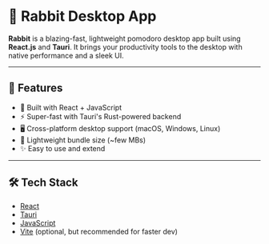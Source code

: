 # 🐇 Rabbit Desktop App

**Rabbit** is a blazing-fast, lightweight pomodoro desktop app built using **React.js** and **Tauri**. It brings your productivity tools to the desktop with native performance and a sleek UI.

---

## 🚀 Features

- 🧠 Built with React + JavaScript
- ⚡ Super-fast with Tauri's Rust-powered backend
- 🖥️ Cross-platform desktop support (macOS, Windows, Linux)
- 💾 Lightweight bundle size (~few MBs)
- ✨ Easy to use and extend

---

## 🛠️ Tech Stack

- [React](https://reactjs.org/)
- [Tauri](https://tauri.app/)
- [JavaScript](https://developer.mozilla.org/en-US/docs/Web/JavaScript)
- [Vite](https://vitejs.dev/) (optional, but recommended for faster dev)
